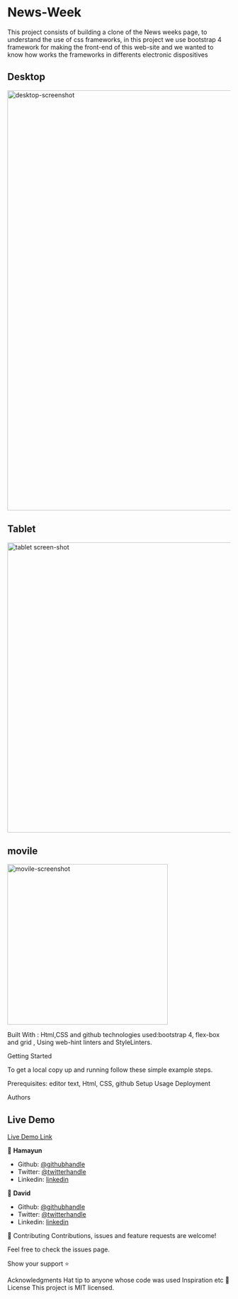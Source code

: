 # News-Week
This project consists of building a clone of the News weeks page, to understand the use of css frameworks, in this project we use bootstrap 4 framework for making the front-end of this web-site  and we wanted to know how works the frameworks in differents electronic dispositives 

## Desktop
<img width="947" alt="desktop-screenshot" src="https://user-images.githubusercontent.com/31552010/93021937-7b981a80-f5ab-11ea-8eeb-4009ed6dc514.png">

## Tablet

<img width="654" alt="tablet screen-shot" src="https://user-images.githubusercontent.com/31552010/93021964-b13d0380-f5ab-11ea-82b2-3aa9576d15c4.png">

## movile

<img width="362" alt="movile-screenshot" src="https://user-images.githubusercontent.com/31552010/93021953-95d1f880-f5ab-11ea-88f5-2701007e4460.png">

Built With : Html,CSS and github technologies used:bootstrap 4, flex-box and grid , Using web-hint linters and StyleLinters.

Getting Started

To get a local copy up and running follow these simple example steps.

Prerequisites: editor text, Html, CSS, github Setup Usage Deployment

Authors

## Live Demo

[Live Demo Link](https://kingobaino1.github.io/New-York-Times-Page-Clone/)

👤 **Hamayun**

- Github: [@githubhandle](https://github.com/hamayun-cpu)
- Twitter: [@twitterhandle](https://twitter.com/hamayun_waheed?s=09&fbclid=IwAR0rfO9cMDDeCX8LfXf4cCNQDrL4LpJ02Q2csWhcT-VtMQ0Cy9EgTB4Wq8E)
- Linkedin: [linkedin](https://www.linkedin.com/in/hamayun-waheed-3527381b2/)

👤 **David**

- Github: [@githubhandle]( https://github.com/Fanger53)
- Twitter: [@twitterhandle](https://twitter.com/DavidLe97005129)
- Linkedin: [linkedin](https://www.linkedin.com/in/david-castillo-61ba10b8/)

🤝 Contributing Contributions, issues and feature requests are welcome!

Feel free to check the issues page.

Show your support ⭐️

Acknowledgments Hat tip to anyone whose code was used Inspiration etc 📝 License This project is MIT licensed.
